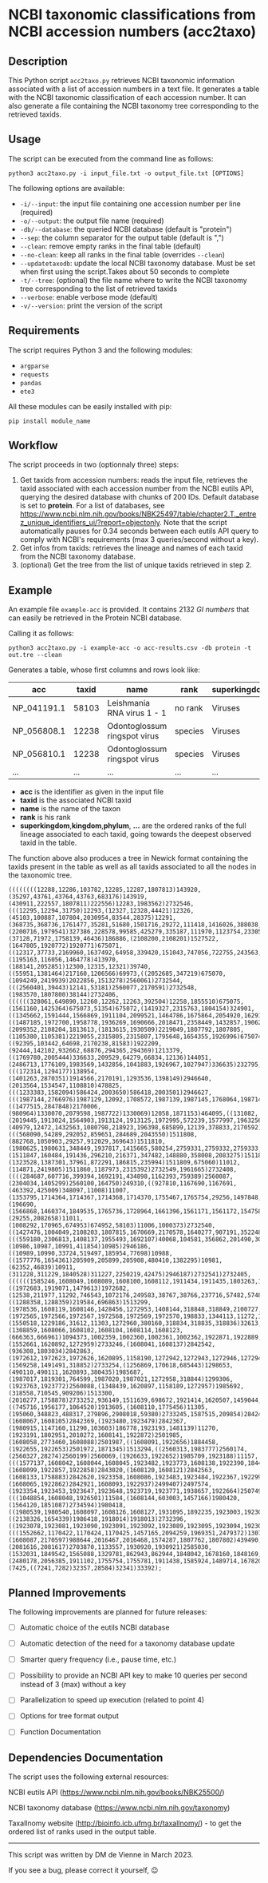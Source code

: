 # NCBI taxonomic classifications from NCBI accession numbers (acc2taxo)

## Description
This Python script `acc2taxo.py` retrieves NCBI taxonomic information associated with a list of accession numbers in a text file. It generates a table with the NCBI taxonomic classification of each accession number. It can also generate a file containing the NCBI taxonomy tree corresponding to the retrieved taxids.

## Usage
The script can be executed from the command line as follows:


```shell
python3 acc2taxo.py -i input_file.txt -o output_file.txt [OPTIONS]
```

The following options are available:

- `-i/--input`: the input file containing one accession number per line (required)
- `-o/--output`: the output file name (required)
- `-db/--database`: the queried NCBI database (default is "protein")
- `--sep`: the column separator for the output table (default is ",")
- `--clean`: remove empty ranks in the final table (default)
- `--no-clean`: keep all ranks in the final table (overrides `--clean`)
- `--updatetaxodb`: update the local NCBI taxonomy database. Must be set when first using the script.Takes about 50 seconds to complete 
- `-t/--tree`: (optional) the file name where to write the NCBI taxonomy tree corresponding to the list of retrieved taxids
- `--verbose`: enable verbose mode (default)
- `-v/--version`: print the version of the script

## Requirements

The script requires Python 3 and the following modules:

- `argparse`
- `requests`
- `pandas`
- `ete3`

All these modules can be easily installed with pip: 
```shell
pip install module_name
```


## Workflow

The script proceeds in two (optionnaly three) steps:

1. Get taxids from accession numbers: reads the input file, retrieves the taxid associated with each accession number from the NCBI eutils API, querying the desired database with chunks of 200 IDs. Default database is set to **protein**. For a list of databases, see https://www.ncbi.nlm.nih.gov/books/NBK25497/table/chapter2.T._entrez_unique_identifiers_ui/?report=objectonly. Note that the script automatically pauses for 0.34 seconds between each eutils API query to comply with NCBI's requirements (max 3 queries/second without a key).
2. Get infos from taxids: retrieves the lineage and names of each taxid from the NCBI taxonomy database.
3. (optional) Get the tree from the list of unique taxids retrieved in step 2.

## Example

An example file `example-acc` is provided. 
It contains 2132 *GI numbers* that can easily be retrieved in the Protein NCBI database.

Calling it as follows: 

```shell
python3 acc2taxo.py -i example-acc -o acc-results.csv -db protein -t out.tre --clean
```
Generates a table, whose first columns and rows look like: 

| acc         | taxid | name                         | rank    | superkingdom | kingdom       | phylum           | subphylum | class             | subclass | infraclass | cohort | order           | ... |
|-------------|-------|------------------------------|---------|--------------|---------------|------------------|-----------|-------------------|----------|------------|--------|-----------------|-----|
| NP_041191.1 | 58103 | Leishmania RNA virus 1 - 1   | no rank | Viruses      | Orthornavirae | Duplornaviricota |           | Chrymotiviricetes |          |            |        | Ghabrivirales   | ... |
| NP_056808.1 | 12238 | Odontoglossum ringspot virus | species | Viruses      | Orthornavirae | Kitrinoviricota  |           | Alsuviricetes     |          |            |        | Martellivirales | ... |
| NP_056810.1 | 12238 | Odontoglossum ringspot virus | species | Viruses      | Orthornavirae | Kitrinoviricota  |           | Alsuviricetes     |          |            |        | Martellivirales | ... |
| ...         | ...   | ...                          | ...     | ...          | ...           | ...              | ...       | ...               | ...      | ...        | ...    | ...             | ... |

- **acc** is the identifier as given in the input file
- **taxid** is the associated NCBI taxid
- **name** is the name of the taxon
- **rank** is his rank
- **superkingdom**,**kingdom**,**phylum**, **...** are the ordered ranks of the full lineage associated to each taxid, going towards the deepest observed taxid in the table. 

The function above also produces a tree in Newick format containing the taxids present in the table as well as all taxids associated to all the nodes in the taxonomic tree. 

```shell
((((((((12288,12286,103782,12285,12287,1807813)143920,(35297,43761,43764,43763,683176)143919,(430911,222557,1807811)222556)12283,1983562)2732546,(((12295,12294,31750)12293,(12327,12328,44421)12326,(45103,100887,107804,2030954,83544,28375)12291,(368735,368736,1761477,35281,51680,1501716,29272,111418,1416026,388038,402399,31749,146499,1391702,(2200716,1979541)327386,228578,99585,425279,335187,111970,1123754,233051,185955,1169032,229030,1128119,327387,12235,12238,12239,12241,12242,12253)12234,(37128,71972,1758139,46436)186886,(2108200,2108201)1527522,(1647805,1920772)1920771)675071,((12317,37733,2169960,1637492,64958,339420,151043,747056,722755,243563,2755028,2116599)12316,(1195163,116056,1464778)413970,(188141,2052851)12300,12315,12321)39740,((55951,1381464)217160,1206566)69973,((2052685,347219)675070,(1094249,2419939)2022856,1513278)2560061)2732544,(((2560401,39443)12141,53181)2560077,2170591)2732548,(1983570,1807800)38144)2732406,((((((328061,649890,12260,12262,12263,392504)12258,1855510)675075,(1561160,1425364)675073,51354)675072,(1419327,2315763,1804154)324901,((1345662,1591444,1566869,1911104,2099521,1464786,1675864,2054920,1629132,1965238,1410467,1807798,2315809,1654357,1345661,1920698)1111709,((1487185,1972700,1958778,1936269,1690666,2018471,2358449,1432857,1906245)336476,12742,170621,1072333,232800,89463,458132,198112,1521188,1111710,1460071,1267585,2056384,436447,240555)232799)699189,(2099352,2108204,1813613,(1813615,1930509)2219049,1807792,1807805,(1105380,1105381)2219055,2315805,2315807,1795648,1654355,1926996)675074,((92395,103442,64698,2170238,81583)1922209,(92444,142102,932662,68876,294365,294369)1213379,((1769780,2005444)336633,209529,64279,66834,12136)144051,(2486713,1776109,1983569,1432856,1041883,1926967,1027947)336635)232795,(((172314,1294177)138954,(1401263,2870351)1914566,2170191,1293536,1398149)2946640,(2013564,1534547,1108810)478825,(((1233383,1582094)586424,2003650)586418,2003501)2946627,(((1987144,2766976)1987129,12092,1708572,1987139,1987145,1768064,1987143)12091,2058161)2946633,((1477515,2847848)2170006,(980964)1330070,2079598,1987722)1330069)12058,1871153)464095,((131082,(2019445,1913024,1564903,1913124,1913125,1972995,572239,1577997,1963256,1756832)328429,1462681,909827,66200,328430,156690,228582,2170100,2170101,1965355,192203,12045,1046403)119164,(40979,12472,1432563,1080798,218923,196398,685899,12139,378833,2170592)12137,2560515)2169577)2732506,(((568090,54289,292052,859651,284689,2043550)1511808,(882768,1050903,29257,912029,369643)1511810,(1980625,1980631,348449,1937817,1415665,580254,2759331,2759332,2759333,492502,1756157,425010,2483307,2305257,351495,335204,1768874,1183241,2250452,1310424,2025333,1408894,1685502)37960,(1511847,160484,191436,296210,216371,347482,148880,358008,2083275)1511811,(1323528,1387301,37961,872291,186815,235994)1511809,675060)11012,(114871,2419805)1511860,1187973,2315392)2732549,1961665)2732408,((((284687,607716,399394,1692191,434898,1162393,759389)2560087,(2304034,1405299)2560100,164750)249310,((927810,1167690,1167691,(463392,425009)348097,11008)11007,(1353795,1714364,1714367,1714368,1714370,1755467,1765754,29256,1497848,1921825,1678161,1678165,1678166,1678168,1608533,1678170,1678171,912320,1833938,2026601,2137353,2170548,155414,2082586,2082585,1798085)39756,(196690,(1566868,1460374,1849535,1765736,1728964,1661396,1561171,1561172,1547580,1580605,2268743,1312445)939922,45237,73497,73498)674981,(29255,2082658)11011,(1008292,170965,674953)674952,58103)11006,1000373)2732540,((1427476,1004049,2108203,1807815,1670669,2170578,1640277,907191,352248)2788865,(((559180,2306813,1408137,1955493,1692107)40068,104581,356862,201490,306276,40051,40052,40056,40050,40053,40058,40057,40060,40059,40062,40061,40065,40067,204269,1679172,449133)10892,(10986,10987,10991,411854)10985)2946186,((10989,10990,33724,519497,185954,77698)10988,((1577776,1654361)205909,205899,205908,480410,1382295)10981,(62352,46839)10911,(311228,311229,1840528)311227,2250219,42475)2946187)2732541)2732405,((((((1585246,1608049,1608089,1608100,1608112,1911434,1911435,1803263,1608090,1504569,1027468,1807808,1969830)35303,((1972683,1919071,1479613)1972682,(12538,211977,11292,746543,1072176,249583,38767,38766,237716,57482,57483,642022,1846259)11286,((1288358,1288359)219584,696863)1513299,(1978536,1608119,1608146,1428456,1272953,1408144,318848,318849,2100727,380433,380434,380438,380440,380442,2014931,1537975)1978532,(1972565,1972566,1972567,1972568,1972569,1972570,198833,1344113,11272,11274,11277,11280,290008,50713,239239,1046251)11271,(1550518,1229186,31612,11303,1272960,380160,318834,318835,318836)32613,(1308859,1608066,1608102,1608104,1608114,1608123,(666363,666961)1094373,1002359,1002360,1002361,1002362,1922871,1922889,666962)1308858,(1552661,1620892,1272959)2733246,(1608041,1608137)2842542,(936308,1803034)2842863,(1972612,1972623,1972626,1620895,1158190,1272942,1272943,1272946,1272947,1272949,318845,200401,200402,200403,200404)1972611,(1569258,1491491,318852)2733254,(1256869,170618,685443)1298653,(490110,490111,1620893,380435)1985687,(1987017,1819301,764599,1987020,1987021,1272958,318844)1299306,(1923763,1923772)2560088,(1348439,1620897,1158189,1272957)1985692,(318558,710545,909206)1513300,(2010277,1758878)2733252,936149,1511639,698672,1921414,1620507,1459044,373862,1922904)2842407,((745716,1956177,1064520)1913605,(1608110,1775456)11305,(195060,348823,488317,279896,2908018,59380)2733245,1587515,209854)2842408,(1608067,1608105)2842369,(1923480,1923479)2842367,(1980915,1147160,11290,103603)186778,1923193,1481139)11270,(1923191,1802951,2010272,1608141,1922872)2501985,(1608058,2773460,1608088)2501987,((1608091,1922656)1884458,(1922655,1922653)2501972,1871345)1513294,((2560313,1983777)2560174,(2560327,28274)2560199)2560069,(1926633,1922652)1985709,1923188)11157,(((1577137,1608042,1608044,1608045,1923482,1923773,1608138,1922390,1844927)2507291,(1608099,1922857,1922858)2843020,(1608120,1608121)2842563,(1608133,1758883)2842620,1923358,1608086,1923483,1923484,1922367,1922992)2501952,(1608065,1922862)2842921,1608093,1922937)2499407)2497574,(1923354,1923453,1923647,1923648,1923719,1923771,1938657,1922664)2507497)2497570,(((1048854,1608048,1926501)11584,(1608144,603003,1457166)1980420,(1564120,1851087)2734594)1980418,((1980539,1980540,1608097,1608126,1608127,1931095,1892235,1923003,1923004)1980538,2170595,1608076,1608107,1664810,1664809)1980417,2315803)1980410)2497569,((2138326,1654339)1986418,1918014)1918013)2732396,((1923078,1923081,1923090,1923091,1923092,1923089,1923095,1923094,1923093,1923099,1923102,1923104,1923106,1923107,1923108,1923112,1923111,1923109,1923116,1923117,1923118,1923119,1923121,1923122,1923123,1923132,1923140,1923141,1923143,1923144,1923145,1923146,1923149,1923164,1923168,1923170,1923186,1923195,1923196,1923197,1923200,1923198,1923199,1923203,1923204,1923206,1923208,1923209,1923210,1923214,1923215,1923217,1923218,1923219,1923221,1923223,1923220,1923222,1923241,1923242,1923243,1923244,1923246,1923247,1923248,1923250,1923252,1923253,1923254,1923298,1923300,1923301,1923303,1923305,1923306,1923308,1923307,1923310,1923309,1923313,1923320,1923321,1923324,1923326,1923327,1923330,1923331,1923332,1923333,1923335,1923336,1923338,1923340,1923342,1923350,1923355,1923370,1923377,1923380,1923381,1923382,1923383,1923384,1923394,1923400,1923401,1923404,1923406,1923407,1923405,1923418,1923417,1923419,1923440,1923441,1923447,1923452,1923454,1923463,1923466,1923467,1923468,1923470,1923477,1923488,1923531,1923534,1923535,1923558,1923559,1923562,1923563,1923564,1923584,1923610,1923611,1923612,1923613,1923617,1923619,1923625,1923632,1923634,1923644,1923651,1923654,1923658,1923659,1923660,1923668,1923667,1923679,1923680,1923689,1923691,1923693,1923697,1923698,1923699,1923701,1923703,1923705,1923708,1923709,1923714,1923715,1923710,1923726,1923727,1923730,1923731,1923732,1923736,1923739,1923740,1923741,1923742,1923745,1923751,1923755,1923760,1923761,1923764,1923765,1923768,1923769,1923776,1923778,1923105,1923113,1923114,1923115,1922352,1922356,1922357,1922355,1922360,1922365,1922376,1922378,1922377,1922431,1922432,1922446,1922464,1922471,1922504,1922529,1922528,1922534,1922546,1922547,1922550,1922553,1922566,1922583,1922609,1922611,1922612,1922613,1922614,1922615,1922617,1922618,1922619,1922620,1922621,1922622,1922628,1922633,1922638,1922659,1922672,1922683,1922684,1922688,1922695,1922698,1922708,1922709,1922712,1922724,1922725,1922734,1922736,2170545,1922765,1922767,1922769,1922785,1922784,1922787,1922786,1922794,1922798,1922799,1922833,1922835,1922860,1922866,1922867,1922868,1922870,1922873,1922874,1922877,1922879,1922878,1922898,1922905,1922925,1922926,1922972,1922988,1922989,1922990,1922997,1922998,1922999,1923001,1923002,1923000,1923009,1923012,1923017)1922348,(((1552662,1170422,1170424,1170425,1457165,2094259,1969351,2479372)1307798,2079148,2169477,191289,363716,1088890,1807801,1807803,1500865,1500866,2170589,2170594,1560351)35278,(1608087,2170597)988644,2016467,2016468,1574287,1807762,1807802)439490,2025595,(2081616,2081617)2703870,1133557,1930920,1930921)2585030,(1532031,1849542,1565088,1329781,862943,862944,1848042,1678160,1848169,459770,1211481,2305465,1670975)39780,2320522)2559587,(2480178,2056385,1911102,1755754,1755781,1911438,1585924,1489714,1678208,2010265,2010266,2010268,2010269,2010273,2010274,2010275,2010283,2010284,1897732,1930507,1930508,1930510,1955175,1955196,1955197,1955199,1955198,1807794,1807795,1807799,1654356,1654358,1654359,1654362,1654364,1758881,1758882,1654577,1654579)12429)10239,(7425,((7241,7282)32357,28584)32341)33392);
```

## Planned Improvements
The following improvements are planned for future releases:

- [ ] Automatic choice of the eutils NCBI database
- [ ] Automatic detection of the need for a taxonomy database update
- [ ] Smarter query frequency (i.e., pause time, etc.)
- [ ] Possibility to provide an NCBI API key to make 10 queries per second instead of 3 (max) without a key
- [ ] Parallelization to speed up execution (related to point 4)
- [ ] Options for tree format output
- [ ] Function Documentation


## Dependencies Documentation
The script uses the following external resources:

NCBI eutils API (https://www.ncbi.nlm.nih.gov/books/NBK25500/)

NCBI taxonomy database (https://www.ncbi.nlm.nih.gov/taxonomy)

Taxallnomy website (http://bioinfo.icb.ufmg.br/taxallnomy/) - to get the ordered list of ranks used in the output table.

___

This script was written by DM de Vienne in March 2023. 

If you see a bug, please correct it yourself, :wink: 
